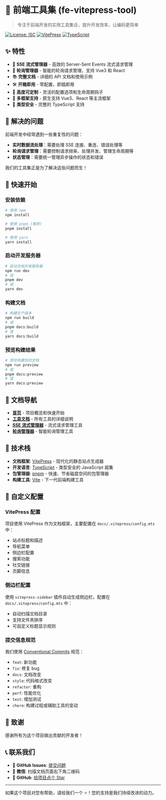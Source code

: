 # 🚀 前端工具集 (fe-vitepress-tool)

> 专注于前端开发的实用工具集合，提升开发效率，让编码更简单

[![License: ISC](https://img.shields.io/badge/License-ISC-blue.svg)](https://opensource.org/licenses/ISC)
[![VitePress](https://img.shields.io/badge/VitePress-1.6.4+-brightgreen.svg)](https://vitepress.dev/)
[![TypeScript](https://img.shields.io/badge/TypeScript-5.0+-blue.svg)](https://www.typescriptlang.org/)

## ✨ 特性

- 🚀 **SSE 流式管理器** - 高效的 Server-Sent Events 流式请求管理
- 🔄 **轮询管理器** - 智能的轮询请求管理，支持 Vue3 和 React
- 📚 **完整文档** - 详细的 API 文档和使用示例
- 🛠️ **开箱即用** - 零配置，即插即用
- 🔧 **高度可定制** - 灵活的配置选项和生命周期钩子
- 📱 **多框架支持** - 原生支持 Vue3、React 等主流框架
- 🎯 **类型安全** - 完整的 TypeScript 支持

## 🎯 解决的问题

前端开发中经常遇到一些重复性的问题：

- **实时数据流处理**：需要处理 SSE 连接、重连、错误处理等
- **轮询请求管理**：需要控制请求频率、处理并发、管理生命周期等
- **状态管理**：需要统一管理异步操作的状态和错误

我们的工具集正是为了解决这些问题而生！

## 🚀 快速开始

### 安装依赖

```bash
# 使用 npm
npm install

# 使用 pnpm (推荐)
pnpm install

# 使用 yarn
yarn install
```

### 启动开发服务器

```bash
# 启动文档开发服务器
npm run dev
# 或
pnpm dev
# 或
yarn dev
```

### 构建文档

```bash
# 构建生产版本
npm run build
# 或
pnpm docs:build
# 或
yarn docs:build
```

### 预览构建结果

```bash
# 预览构建后的文档
npm run preview
# 或
pnpm docs:preview
# 或
yarn docs:preview
```

## 📖 文档导航

- **[首页](https://gaojh1026.github.io/fe-vitepress-tool/)** - 项目概览和快速开始
- **[工具文档](https://gaojh1026.github.io/fe-vitepress-tool/examples)** - 所有工具的详细说明
- **[SSE 流式管理器](https://gaojh1026.github.io/fe-vitepress-tool/SSE流式管理器/)** - 流式请求管理工具
- **[轮询管理器](https://gaojh1026.github.io/fe-vitepress-tool/轮询管理器/)** - 智能轮询管理工具

<!-- ## 🛠️ 工具介绍

### SSE 流式管理器

高效的 Server-Sent Events 流式请求管理工具，支持：

- 自动连接管理（连接、重连、断开）
- 智能错误处理和重试机制
- 消息过滤和事件分发
- 连接状态监控
- 内存泄漏防护

**适用场景**：实时聊天、数据流监控、实时通知、股票价格更新等 -->

<!--
### 轮询管理器

智能的轮询请求管理工具，支持 Vue3 和 React，提供：

- 防抖和节流控制
- 条件轮询（基于状态、时间等）
- 并发控制
- 自动清理和内存管理

**适用场景**：数据同步、状态监控、定时任务、进度查询等 -->

## 🔧 技术栈

- **文档框架**: [VitePress](https://vitepress.dev/) - 现代化的静态站点生成器
- **开发语言**: [TypeScript](https://www.typescriptlang.org/) - 类型安全的 JavaScript 超集
- **包管理器**: [pnpm](https://pnpm.io/) - 快速、节省磁盘空间的包管理器
- **构建工具**: [Vite](https://vitejs.dev/) - 下一代前端构建工具

<!-- ## 📁 项目结构

```
fe-vitepress-tool/
├── docs/                          # 文档目录
│   ├── .vitepress/               # VitePress配置
│   ├── SSE流式管理器/            # SSE工具文档
│   ├── 轮询管理器/               # 轮询工具文档
│   ├── examples.md               # 工具文档概览
│   └── index.md                  # 首页
├── public/                       # 静态资源
│   └── icons/                    # 图标文件
├── package.json                  # 项目配置
├── pnpm-lock.yaml               # 依赖锁定文件
└── README.md                     # 项目说明
``` -->

## 🎨 自定义配置

### VitePress 配置

项目使用 VitePress 作为文档框架，主要配置在 `docs/.vitepress/config.mts` 中：

- 站点标题和描述
- 导航菜单
- 侧边栏配置
- 搜索功能
- 社交链接
- 页脚信息

### 侧边栏配置

使用 `vitepress-sidebar` 插件自动生成侧边栏，配置在 `docs/.vitepress/config.mts` 中：

- 自动扫描文档目录
- 支持文件夹排序
- 可自定义标题显示规则

<!-- ## 🤝 贡献指南

我们欢迎所有形式的贡献！如果您想为项目做出贡献，请：

1. **Fork** 这个仓库
2. 创建您的特性分支 (`git checkout -b feature/AmazingFeature`)
3. 提交您的更改 (`git commit -m 'feat: 添加一些惊人的特性'`)
4. 推送到分支 (`git push origin feature/AmazingFeature`)
5. 打开一个 **Pull Request** -->

### 提交信息规范

我们使用 [Conventional Commits](https://www.conventionalcommits.org/) 规范：

- `feat`: 新功能
- `fix`: 修复 bug
- `docs`: 文档改变
- `style`: 代码格式改变
- `refactor`: 重构
- `perf`: 性能优化
- `test`: 增加测试
- `chore`: 构建过程或辅助工具的变动

<!-- ## 📄 许可证

本项目基于 [ISC License](LICENSE) 开源协议。 -->

## 🙏 致谢

感谢所有为这个项目做出贡献的开发者！

## 📞 联系我们

- 📧 **GitHub Issues**: [提交问题](https://github.com/gaojh1026/fe-vitepress-tool/issues)
- 💬 **微信**: 扫描文档页面右下角二维码
- 🌟 **GitHub**: [给项目点个 Star](https://github.com/gaojh1026/fe-vitepress-tool)

---

如果这个项目对您有帮助，请给我们一个 ⭐️！您的支持是我们持续改进的动力。

